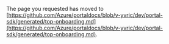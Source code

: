 <!-- TODO:  deprecate this document by removing it.  It has been  replaced by top-onboarding.md   -->

The page you requested has moved to [https://github.com/Azure/portaldocs/blob/v-yvric/dev/portal-sdk/generated/top-onboarding.md](https://github.com/Azure/portaldocs/blob/v-yvric/dev/portal-sdk/generated/top-onboarding.md). 

<!--Original content 
  gitdown": "contents", "maxLevel": 2}

# Onboarding
  gitdown": "include-headings", "file": "../templates/portalfx-onboarding.md"}
  gitdown": "include-headings", "file": "../templates/top-exit-criteria.md"}
-->
